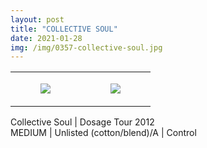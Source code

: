 ```yaml
---
layout: post
title: "COLLECTIVE SOUL"
date: 2021-01-28
img: /img/0357-collective-soul.jpg
---
```




<table style="width:100%;"><tr><td style="vertical-align:top;">
      <figure class="tmblr-full" data-orig-height="2048" data-orig-width="1365" data-orig-src="https://concertshirts.netlify.app/shirts/0357/0357-01.jpg"><img src="https://64.media.tumblr.com/f61d70376e28b04eb0b264e06b391544/edb26c645119b571-66/s540x810/d1427f24300bf4d2bd9336fbb1296c2625026daf.jpg" data-orig-height="2048" data-orig-width="1365" data-orig-src="https://concertshirts.netlify.app/shirts/0357/0357-01.jpg"/></figure></td>
    <td style="vertical-align:top;">
      <figure class="tmblr-full" data-orig-height="2048" data-orig-width="1365" data-orig-src="https://concertshirts.netlify.app/shirts/0357/0357-02.jpg"><img src="https://64.media.tumblr.com/20541f22c0e5824638353b984e64395b/edb26c645119b571-6c/s540x810/a6c7606728674fd1bd4a5dc25506baad9a07e104.jpg" data-orig-height="2048" data-orig-width="1365" data-orig-src="https://concertshirts.netlify.app/shirts/0357/0357-02.jpg"/></figure></td>
  </tr></table><p>
  Collective Soul | Dosage Tour 2012<br/>MEDIUM | Unlisted (cotton/blend)/A | Control
</p>
